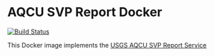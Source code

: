 # AQCU SVP Report Docker

[![Build Status](https://travis-ci.org/USGS-CIDA/docker-aqcu-svp-report.svg?branch=master)](https://travis-ci.org/USGS-CIDA/docker-aqcu-svp-report)

This Docker image implements the [USGS AQCU SVP Report Service](https://github.com/USGS-CIDA/aqcu-svp-report)
